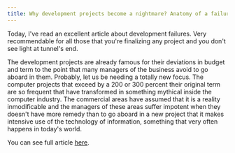 ```yaml
---
title: Why development projects become a nightmare? Anatomy of a failure
---
```

Today, I've read an excellent article about development failures. Very recommendable for all those that you're finalizing any project and you don't see light at tunnel's end.  
  
The development projects are already famous for their deviations in budget and term to the point that many managers of the business avoid to go aboard in them. Probably, let us be needing a totally new focus. The computer projects that exceed by a 200 or 300 percent their original term are so frequent that have transformed in something mythical inside the computer industry. The commercial areas have assumed that it is a reality inmodificable and the managers of these areas suffer impotent when they doesn't have more remedy than to go aboard in a new project that it makes intensive use of the technology of information, something that very often happens in today's world.  
  
You can see full article [here](http://www.willydev.net/descargas/WillyDEV_Anatomia_de_un_fracaso.pdf).  
